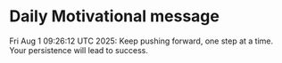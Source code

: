 # Daily Motivational message


Fri Aug  1 09:26:12 UTC 2025: Keep pushing forward, one step at a time. Your persistence will lead to success.
